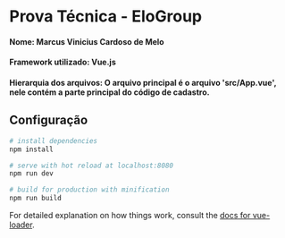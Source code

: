 # Prova Técnica - EloGroup

#### Nome: Marcus Vinicius Cardoso de Melo
#### Framework utilizado: Vue.js
#### Hierarquia dos arquivos: O arquivo principal é o arquivo 'src/App.vue', nele contém a parte principal do código de cadastro. 

## Configuração

``` bash
# install dependencies
npm install

# serve with hot reload at localhost:8080
npm run dev

# build for production with minification
npm run build
```

For detailed explanation on how things work, consult the [docs for vue-loader](http://vuejs.github.io/vue-loader).
